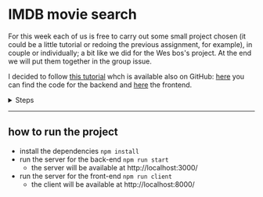 # IMDB movie search

For this week each of us is free to carry out some small project chosen (it could be a little tutorial or redoing the previous assignment, for example), in couple or individually; a bit like we did for the Wes bos's project. At the end we will put them together in the group issue.

I decided to follow [this tutorial](https://www.youtube.com/watch?v=U0btOGPwrIY) whch is available also on GitHub: [here](https://github.com/w3cj/imdb-scraper-server) you can find the code for the backend and [here](https://github.com/w3cj/imdb-scraper-client) the frontend.


<details>
<summary>Steps</summary>
<ul><li>
<a href="/watch?v=U0btOGPwrIY&amp;t=72s">[1:12]</a> introduction</li>
</ul>

##### Set up server folder
<ul>
<li><a href="/watch?v=U0btOGPwrIY&amp;t=222s">[3:57]</a> initilize a node app</li>
<li><a href="/watch?v=U0btOGPwrIY&amp;t=237s">[4:26]</a> npm install node-fetch</li>
<li><a href="/watch?v=U0btOGPwrIY&amp;t=266s">[4:26]</a> How to use node-fetch</li>
</ul>

##### Parsing HTML with cheerio
<ul>
<li><a href="/watch?v=U0btOGPwrIY&amp;t=409s">[6:49​]</a> Overview of cheerio</li>
<li><a href="/watch?v=U0btOGPwrIY&amp;t=438s">[7:18​]</a> Add cheerio to server code</li>
<li><a href="/watch?v=U0btOGPwrIY&amp;t=459s">[7:39​]</a> Get movie titles and movie posters from IMDB search</li>
</ul>

### Start using express
<ul>
<li><a href="/watch?v=U0btOGPwrIY&amp;t=713s">[11:53​]</a> Format data as JSON</li>
<li><a href="/watch?v=U0btOGPwrIY&amp;t=784s">[13:04​]</a> Prepare code for modularity</li>
<li><a href="/watch?v=U0btOGPwrIY&amp;t=852s">[14:12​]</a> Create a basic express app</li>
<li><a href="/watch?v=U0btOGPwrIY&amp;t=939s">[15:39​]</a> Create node scripts (auto-reload with nodemon)</li>
</ul>

##### Building an API in express
<ul>
<li><a href="/watch?v=U0btOGPwrIY&amp;t=991s">[16:31​]</a></a> Create search route</li>
<li><a href="/watch?v=U0btOGPwrIY&amp;t=1082s">[18:02​]</a></a> Get movie id from IMDB</li>
<li><a href="/watch?v=U0btOGPwrIY&amp;t=1212s">[20:12​]</a> Create movie route</li>
<li><a href="/watch?v=U0btOGPwrIY&amp;t=1399s">[23:19​]</a></a> Get data from IMDB movie page</li>
<li><a href="/watch?v=U0btOGPwrIY&amp;t=1405s">[23:25​]</a> Title</li>
<li><a href="/watch?v=U0btOGPwrIY&amp;t=1599s">[26:39​]</a> MPAA Rating</li>
<li><a href="/watch?v=U0btOGPwrIY&amp;t=1679s">[27:59​]</a> Run time</li>
<li><a href="/watch?v=U0btOGPwrIY&amp;t=1798s">[29:58​]</a> Genres</li>
<li><a href="/watch?v=U0btOGPwrIY&amp;t=1905s">[31:45​]</a> Release date</li>
<li><a href="/watch?v=U0btOGPwrIY&amp;t=1970s">[32:50​]</a> IMDB rating</li>
<li><a href="/watch?v=U0btOGPwrIY&amp;t=2020s">[33:40​]</a> Movie poster</li>
<li><a href="/watch?v=U0btOGPwrIY&amp;t=2224s">[37:04​]</a> Summary</li>
<li><a href="/watch?v=U0btOGPwrIY&amp;t=2283s">[38:03​]</a> Directors</li>
<li><a href="/watch?v=U0btOGPwrIY&amp;t=2604s">[43:24​]</a> Writers</li>
<li><a href="/watch?v=U0btOGPwrIY&amp;t=2812s">[46:52​]</a> Actors</li>
<li><a href="/watch?v=U0btOGPwrIY&amp;t=2972s">[49:32​]</a> Story line</li>
<li><a href="/watch?v=U0btOGPwrIY&amp;t=3110s">[51:50​]</a> Things to keep in mind when scraping the web</li>
<li><a href="/watch?v=U0btOGPwrIY&amp;t=3190s">[53:10​]</a> Back to getting data from IMDB</li>
<li><a href="/watch?v=U0btOGPwrIY&amp;t=3190s">[53:10​]</a> Try getting budget</li>
<li><a href="/watch?v=U0btOGPwrIY&amp;t=3249s">[54:09​]</a> Production companies</li>
<li><a href="/watch?v=U0btOGPwrIY&amp;t=3466s">[57:46​]</a> Link to trailer (Part I)</li>
<li><a href="/watch?v=U0btOGPwrIY&amp;t=3681s">[1:01:21​]</a> Link to trailer (Part II)</li>
<li><a href="/watch?v=U0btOGPwrIY&amp;t=3820s">[1:03:40​]</a> Add caching</li>
<li><a href="/watch?v=U0btOGPwrIY&amp;t=4036s">[1:07:16​]</a> Deployment via now</li>
</ul>

##### Create Frontend in Vanilla JS
<ul>
<li><a href="/watch?v=U0btOGPwrIY&amp;t=4185s">[1:09:45​]</a> Add CORS to server code</li>
<li><a href="/watch?v=U0btOGPwrIY&amp;t=4271s">[1:11:11​]</a> Create client folder</li>
<li><a href="/watch?v=U0btOGPwrIY&amp;t=4302s">[1:11:42​]</a> Add Bootswatch CDN</li>
<li><a href="/watch?v=U0btOGPwrIY&amp;t=4341s">[1:12:21​]</a> Start styling</li>
<li><a href="/watch?v=U0btOGPwrIY&amp;t=4550s">[1:15:50​]</a> Add search logic</li>
<li><a href="/watch?v=U0btOGPwrIY&amp;t=4738s">[1:18:58​]</a> Show search results on page</li>
<li><a href="/watch?v=U0btOGPwrIY&amp;t=4984s">[1:23:04​]</a> Create movie page</li>
<li><a href="/watch?v=U0btOGPwrIY&amp;t=6112s">[1:41:52​]</a> Format date with date-fns</li>
<li><a href="/watch?v=U0btOGPwrIY&amp;t=6364s">[1:46:04​]</a> Review of what we have built today!</li>
</ul>
</details>

---

## how to run the project

- install the dependencies `npm install`
- run the server for the back-end `npm run start` 
  - the server will be available at http://localhost:3000/
- run the server for the front-end `npm run client`
  - the client will be available at http://localhost:8000/

